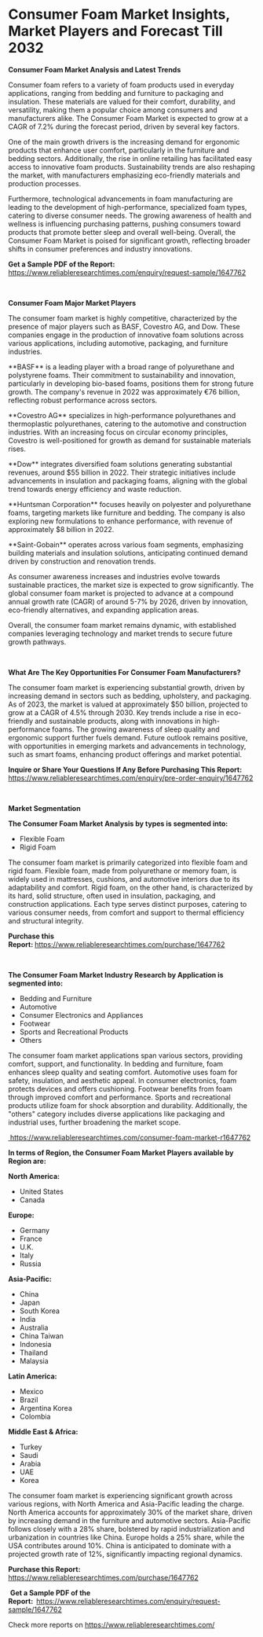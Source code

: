 <p><h1>Consumer Foam Market Insights, Market Players and Forecast Till 2032</h1></p><p><strong>Consumer Foam Market Analysis and Latest Trends</strong></p>
<p><p>Consumer foam refers to a variety of foam products used in everyday applications, ranging from bedding and furniture to packaging and insulation. These materials are valued for their comfort, durability, and versatility, making them a popular choice among consumers and manufacturers alike. The Consumer Foam Market is expected to grow at a CAGR of 7.2% during the forecast period, driven by several key factors.</p><p>One of the main growth drivers is the increasing demand for ergonomic products that enhance user comfort, particularly in the furniture and bedding sectors. Additionally, the rise in online retailing has facilitated easy access to innovative foam products. Sustainability trends are also reshaping the market, with manufacturers emphasizing eco-friendly materials and production processes.</p><p>Furthermore, technological advancements in foam manufacturing are leading to the development of high-performance, specialized foam types, catering to diverse consumer needs. The growing awareness of health and wellness is influencing purchasing patterns, pushing consumers toward products that promote better sleep and overall well-being. Overall, the Consumer Foam Market is poised for significant growth, reflecting broader shifts in consumer preferences and industry innovations.</p></p>
<p><strong>Get a Sample PDF of the Report:&nbsp;</strong> <a href="https://www.reliableresearchtimes.com/enquiry/request-sample/1647762?utm_campaign=1994&utm_medium=2&utm_source=Github&utm_content=ia&utm_term=30012025&utm_id=consumer-foam">https://www.reliableresearchtimes.com/enquiry/request-sample/1647762</a></p>
<p>&nbsp;</p>
<p><strong>Consumer Foam Major Market Players</strong></p>
<p><p>The consumer foam market is highly competitive, characterized by the presence of major players such as BASF, Covestro AG, and Dow. These companies engage in the production of innovative foam solutions across various applications, including automotive, packaging, and furniture industries.</p><p>**BASF** is a leading player with a broad range of polyurethane and polystyrene foams. Their commitment to sustainability and innovation, particularly in developing bio-based foams, positions them for strong future growth. The company's revenue in 2022 was approximately €76 billion, reflecting robust performance across sectors.</p><p>**Covestro AG** specializes in high-performance polyurethanes and thermoplastic polyurethanes, catering to the automotive and construction industries. With an increasing focus on circular economy principles, Covestro is well-positioned for growth as demand for sustainable materials rises.</p><p>**Dow** integrates diversified foam solutions generating substantial revenues, around $55 billion in 2022. Their strategic initiatives include advancements in insulation and packaging foams, aligning with the global trend towards energy efficiency and waste reduction.</p><p>**Huntsman Corporation** focuses heavily on polyester and polyurethane foams, targeting markets like furniture and bedding. The company is also exploring new formulations to enhance performance, with revenue of approximately $8 billion in 2022.</p><p>**Saint-Gobain** operates across various foam segments, emphasizing building materials and insulation solutions, anticipating continued demand driven by construction and renovation trends.</p><p>As consumer awareness increases and industries evolve towards sustainable practices, the market size is expected to grow significantly. The global consumer foam market is projected to advance at a compound annual growth rate (CAGR) of around 5-7% by 2026, driven by innovation, eco-friendly alternatives, and expanding application areas.</p><p>Overall, the consumer foam market remains dynamic, with established companies leveraging technology and market trends to secure future growth pathways.</p></p>
<p>&nbsp;</p>
<p><strong>What Are The Key Opportunities For Consumer Foam Manufacturers?</strong></p>
<p><p>The consumer foam market is experiencing substantial growth, driven by increasing demand in sectors such as bedding, upholstery, and packaging. As of 2023, the market is valued at approximately $50 billion, projected to grow at a CAGR of 4.5% through 2030. Key trends include a rise in eco-friendly and sustainable products, along with innovations in high-performance foams. The growing awareness of sleep quality and ergonomic support further fuels demand. Future outlook remains positive, with opportunities in emerging markets and advancements in technology, such as smart foams, enhancing product offerings and market potential.</p></p>
<p><strong>Inquire or Share Your Questions If Any Before Purchasing This Report:</strong> <a href="https://www.reliableresearchtimes.com/enquiry/pre-order-enquiry/1647762?utm_campaign=1994&utm_medium=2&utm_source=Github&utm_content=ia&utm_term=30012025&utm_id=consumer-foam">https://www.reliableresearchtimes.com/enquiry/pre-order-enquiry/1647762</a></p>
<p>&nbsp;</p>
<p><strong>Market Segmentation</strong></p>
<p><strong>The Consumer Foam Market Analysis by types is segmented into:</strong></p>
<p><ul><li>Flexible Foam</li><li>Rigid Foam</li></ul></p>
<p><p>The consumer foam market is primarily categorized into flexible foam and rigid foam. Flexible foam, made from polyurethane or memory foam, is widely used in mattresses, cushions, and automotive interiors due to its adaptability and comfort. Rigid foam, on the other hand, is characterized by its hard, solid structure, often used in insulation, packaging, and construction applications. Each type serves distinct purposes, catering to various consumer needs, from comfort and support to thermal efficiency and structural integrity.</p></p>
<p><strong>Purchase this Report:&nbsp;</strong><a href="https://www.reliableresearchtimes.com/purchase/1647762?utm_campaign=1994&utm_medium=2&utm_source=Github&utm_content=ia&utm_term=30012025&utm_id=consumer-foam">https://www.reliableresearchtimes.com/purchase/1647762</a></p>
<p>&nbsp;</p>
<p><strong>The Consumer Foam Market Industry Research by Application is segmented into:</strong></p>
<p><ul><li>Bedding and Furniture</li><li>Automotive</li><li>Consumer Electronics and Appliances</li><li>Footwear</li><li>Sports and Recreational Products</li><li>Others</li></ul></p>
<p><p>The consumer foam market applications span various sectors, providing comfort, support, and functionality. In bedding and furniture, foam enhances sleep quality and seating comfort. Automotive uses foam for safety, insulation, and aesthetic appeal. In consumer electronics, foam protects devices and offers cushioning. Footwear benefits from foam through improved comfort and performance. Sports and recreational products utilize foam for shock absorption and durability. Additionally, the "others" category includes diverse applications like packaging and industrial uses, further broadening the market scope.</p></p>
<p><a href="https://www.reliableresearchtimes.com/consumer-foam-market-r1647762?utm_campaign=1994&utm_medium=2&utm_source=Github&utm_content=ia&utm_term=30012025&utm_id=consumer-foam">&nbsp;https://www.reliableresearchtimes.com/consumer-foam-market-r1647762</a></p>
<p><strong>In terms of Region, the Consumer Foam Market Players available by Region are:</strong></p>
<p>
    <p> <strong> North America: </strong>
        <ul>
            <li>United States</li>
            <li>Canada</li>
        </ul>
        </p> 
    <p> <strong> Europe: </strong>
        <ul>
            <li>Germany</li>
            <li>France</li>
            <li>U.K.</li>
            <li>Italy</li>
            <li>Russia</li>
        </ul>
        </p> 
    <p> <strong> Asia-Pacific: </strong>
        <ul>
            <li>China</li>
            <li>Japan</li>
            <li>South Korea</li>
            <li>India</li>
            <li>Australia</li>
            <li>China Taiwan</li>
            <li>Indonesia</li>
            <li>Thailand</li>
            <li>Malaysia</li>
        </ul>
        </p> 
    <p> <strong> Latin America: </strong>
        <ul>
            <li>Mexico</li>
            <li>Brazil</li>
            <li>Argentina Korea</li>
            <li>Colombia</li>
        </ul>
        </p> 
    <p> <strong> Middle East & Africa: </strong>
        <ul>
            <li>Turkey</li>
            <li>Saudi</li>
            <li>Arabia</li>
            <li>UAE</li>
            <li>Korea</li>
        </ul>
    </p>
    </p>
<p><p>The consumer foam market is experiencing significant growth across various regions, with North America and Asia-Pacific leading the charge. North America accounts for approximately 30% of the market share, driven by increasing demand in the furniture and automotive sectors. Asia-Pacific follows closely with a 28% share, bolstered by rapid industrialization and urbanization in countries like China. Europe holds a 25% share, while the USA contributes around 10%. China is anticipated to dominate with a projected growth rate of 12%, significantly impacting regional dynamics.</p></p>
<p><strong>Purchase this Report: </strong><a href="https://www.reliableresearchtimes.com/purchase/1647762?utm_campaign=1994&utm_medium=2&utm_source=Github&utm_content=ia&utm_term=30012025&utm_id=consumer-foam">https://www.reliableresearchtimes.com/purchase/1647762</a></p>
<p>&nbsp;<strong>Get a Sample PDF of the Report:&nbsp;&nbsp;</strong><a href="https://www.reliableresearchtimes.com/enquiry/request-sample/1647762?utm_campaign=1994&utm_medium=2&utm_source=Github&utm_content=ia&utm_term=30012025&utm_id=consumer-foam">https://www.reliableresearchtimes.com/enquiry/request-sample/1647762</a></p>
<p><strong></strong></p>
<p>Check more reports on <a href="https://www.reliableresearchtimes.com/?utm_campaign=1994&utm_medium=2&utm_source=Github&utm_content=ia&utm_term=30012025&utm_id=consumer-foam">https://www.reliableresearchtimes.com/</a></p>
